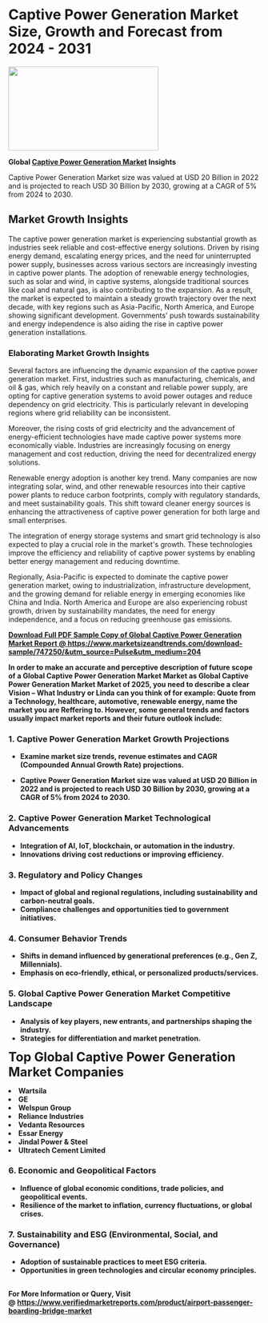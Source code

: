 <H1>Captive Power Generation Market Size, Growth and Forecast from 2024 - 2031</H1><img class="aligncenter size-medium wp-image-584254" src="https://thirdeyenews.in/wp-content/uploads/2024/09/Global-Market-Research-300x168.jpeg" alt="" width="300" height="168" /><p><strong>Global&nbsp;<a href="https://www.marketsizeandtrends.com/download-sample/747250/&amp;utm_source=Pulse&amp;utm_medium=204">Captive Power Generation Market</a> Insights</strong></p><p>Captive Power Generation Market size was valued at USD 20 Billion in 2022 and is projected to reach USD 30 Billion by 2030, growing at a CAGR of 5% from 2024 to 2030.</p><p><h2>Market Growth Insights</h2> <p>The captive power generation market is experiencing substantial growth as industries seek reliable and cost-effective energy solutions. Driven by rising energy demand, escalating energy prices, and the need for uninterrupted power supply, businesses across various sectors are increasingly investing in captive power plants. The adoption of renewable energy technologies, such as solar and wind, in captive systems, alongside traditional sources like coal and natural gas, is also contributing to the expansion. As a result, the market is expected to maintain a steady growth trajectory over the next decade, with key regions such as Asia-Pacific, North America, and Europe showing significant development. Governments' push towards sustainability and energy independence is also aiding the rise in captive power generation installations.</p> <p><strong><a href="#"></a></strong></p> <h3>Elaborating Market Growth Insights</h3> <p>Several factors are influencing the dynamic expansion of the captive power generation market. First, industries such as manufacturing, chemicals, and oil & gas, which rely heavily on a constant and reliable power supply, are opting for captive generation systems to avoid power outages and reduce dependency on grid electricity. This is particularly relevant in developing regions where grid reliability can be inconsistent.</p> <p>Moreover, the rising costs of grid electricity and the advancement of energy-efficient technologies have made captive power systems more economically viable. Industries are increasingly focusing on energy management and cost reduction, driving the need for decentralized energy solutions.</p> <p>Renewable energy adoption is another key trend. Many companies are now integrating solar, wind, and other renewable resources into their captive power plants to reduce carbon footprints, comply with regulatory standards, and meet sustainability goals. This shift toward cleaner energy sources is enhancing the attractiveness of captive power generation for both large and small enterprises.</p> <p>The integration of energy storage systems and smart grid technology is also expected to play a crucial role in the market's growth. These technologies improve the efficiency and reliability of captive power systems by enabling better energy management and reducing downtime.</p> <p>Regionally, Asia-Pacific is expected to dominate the captive power generation market, owing to industrialization, infrastructure development, and the growing demand for reliable energy in emerging economies like China and India. North America and Europe are also experiencing robust growth, driven by sustainability mandates, the need for energy independence, and a focus on reducing greenhouse gas emissions.</p> <p><strong><a href="#"></p><p><span class=""><strong>Download Full PDF Sample Copy of Global Captive Power Generation Market Report</strong> @ <a href="https://www.marketsizeandtrends.com/download-sample/747250/&amp;utm_source=Pulse&amp;utm_medium=204" target="_blank">https://www.marketsizeandtrends.com/download-sample/747250/&amp;utm_source=Pulse&amp;utm_medium=204</a></span></p><p>In order to make an accurate and perceptive description of future scope of a Global&nbsp;Captive Power Generation Market Market as Global&nbsp;Captive Power Generation Market Market of 2025, you need to describe a clear Vision &ndash; What Industry or Linda can you think of for example: Quote from a Technology, healthcare, automotive, renewable energy, name the market you are Reffering to. However, some general trends and factors usually impact market reports and their future outlook include:</p><h3>1.&nbsp;<strong>Captive Power Generation Market Growth Projections</strong></h3><ul><li>Examine market size trends, revenue estimates and CAGR (Compounded Annual Growth Rate) projections.</li><li><p>Captive Power Generation Market size was valued at USD 20 Billion in 2022 and is projected to reach USD 30 Billion by 2030, growing at a CAGR of 5% from 2024 to 2030.</p></li></ul><h3>2.&nbsp;<strong>Captive Power Generation Market Technological Advancements</strong></h3><ul><li>Integration of AI, IoT, blockchain, or automation in the industry.</li><li>Innovations driving cost reductions or improving efficiency.</li></ul><h3>3.&nbsp;<strong>Regulatory and Policy Changes</strong></h3><ul><li>Impact of global and regional regulations, including sustainability and carbon-neutral goals.</li><li>Compliance challenges and opportunities tied to government initiatives.</li></ul><h3>4.&nbsp;<strong>Consumer Behavior Trends</strong></h3><ul><li>Shifts in demand influenced by generational preferences (e.g., Gen Z, Millennials).</li><li>Emphasis on eco-friendly, ethical, or personalized products/services.</li></ul><h3>5.&nbsp;<strong>Global Captive Power Generation Market Competitive Landscape</strong></h3><ul><li>Analysis of key players, new entrants, and partnerships shaping the industry.</li><li>Strategies for differentiation and market penetration.</li></ul><p data-pm-slice="1 1 []"><span style="color: inherit; font-family: inherit; font-size: 25px;">Top Global Captive Power Generation Market Companies</span></p><div class="" data-test-id=""><p><li>Wartsila</li><li> GE</li><li> Welspun Group</li><li> Reliance Industries</li><li> Vedanta Resources</li><li> Essar Energy</li><li> Jindal Power & Steel</li><li> Ultratech Cement Limited</li></p></div><h3>6.&nbsp;<strong>Economic and Geopolitical Factors</strong></h3><ul><li>Influence of global economic conditions, trade policies, and geopolitical events.</li><li>Resilience of the market to inflation, currency fluctuations, or global crises.</li></ul><h3>7.&nbsp;<strong>Sustainability and ESG (Environmental, Social, and Governance)</strong></h3><ul><li>Adoption of sustainable practices to meet ESG criteria.</li><li>Opportunities in green technologies and circular economy principles.</li></ul><h2><strong style="font-size: 14px;">For More Information or Query, Visit @&nbsp;</strong><a style="background-color: #ffffff; font-size: 14px;" href="https://www.marketsizeandtrends.com/report/captive-power-generation-market/" target="_blank">https://www.verifiedmarketreports.com/product/airport-passenger-boarding-bridge-market</a></h2>
